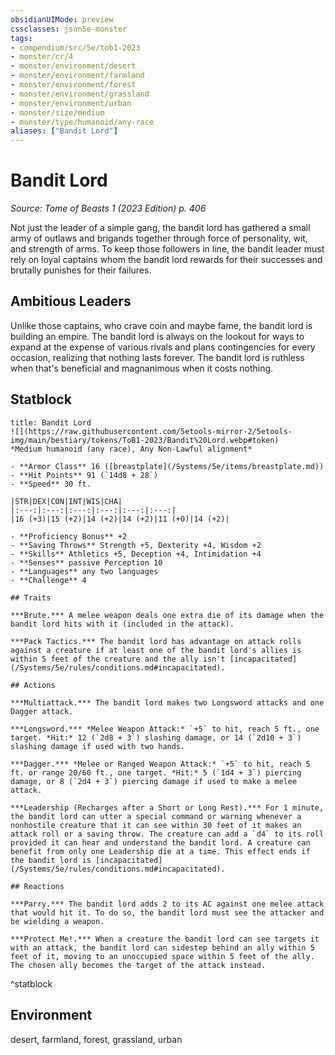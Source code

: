 ```yaml
---
obsidianUIMode: preview
cssclasses: json5e-monster
tags:
- compendium/src/5e/tob1-2023
- monster/cr/4
- monster/environment/desert
- monster/environment/farmland
- monster/environment/forest
- monster/environment/grassland
- monster/environment/urban
- monster/size/medium
- monster/type/humanoid/any-race
aliases: ["Bandit Lord"]
---
```

# Bandit Lord
*Source: Tome of Beasts 1 (2023 Edition) p. 406*  

Not just the leader of a simple gang, the bandit lord has gathered a small army of outlaws and brigands together through force of personality, wit, and strength of arms. To keep those followers in line, the bandit leader must rely on loyal captains whom the bandit lord rewards for their successes and brutally punishes for their failures.

## Ambitious Leaders

Unlike those captains, who crave coin and maybe fame, the bandit lord is building an empire. The bandit lord is always on the lookout for ways to expand at the expense of various rivals and plans contingencies for every occasion, realizing that nothing lasts forever. The bandit lord is ruthless when that's beneficial and magnanimous when it costs nothing.

## Statblock

```ad-statblock
title: Bandit Lord
![](https://raw.githubusercontent.com/5etools-mirror-2/5etools-img/main/bestiary/tokens/ToB1-2023/Bandit%20Lord.webp#token)
*Medium humanoid (any race), Any Non-Lawful alignment*

- **Armor Class** 16 ([breastplate](/Systems/5e/items/breastplate.md))
- **Hit Points** 91 (`14d8 + 28`)
- **Speed** 30 ft.

|STR|DEX|CON|INT|WIS|CHA|
|:---:|:---:|:---:|:---:|:---:|:---:|
|16 (+3)|15 (+2)|14 (+2)|14 (+2)|11 (+0)|14 (+2)|

- **Proficiency Bonus** +2
- **Saving Throws** Strength +5, Dexterity +4, Wisdom +2
- **Skills** Athletics +5, Deception +4, Intimidation +4
- **Senses** passive Perception 10
- **Languages** any two languages
- **Challenge** 4

## Traits

***Brute.*** A melee weapon deals one extra die of its damage when the bandit lord hits with it (included in the attack).

***Pack Tactics.*** The bandit lord has advantage on attack rolls against a creature if at least one of the bandit lord's allies is within 5 feet of the creature and the ally isn't [incapacitated](/Systems/5e/rules/conditions.md#incapacitated).

## Actions

***Multiattack.*** The bandit lord makes two Longsword attacks and one Dagger attack.

***Longsword.*** *Melee Weapon Attack:* `+5` to hit, reach 5 ft., one target. *Hit:* 12 (`2d8 + 3`) slashing damage, or 14 (`2d10 + 3`) slashing damage if used with two hands.

***Dagger.*** *Melee or Ranged Weapon Attack:* `+5` to hit, reach 5 ft. or range 20/60 ft., one target. *Hit:* 5 (`1d4 + 3`) piercing damage, or 8 (`2d4 + 3`) piercing damage if used to make a melee attack.

***Leadership (Recharges after a Short or Long Rest).*** For 1 minute, the bandit lord can utter a special command or warning whenever a nonhostile creature that it can see within 30 feet of it makes an attack roll or a saving throw. The creature can add a `d4` to its roll provided it can hear and understand the bandit lord. A creature can benefit from only one Leadership die at a time. This effect ends if the bandit lord is [incapacitated](/Systems/5e/rules/conditions.md#incapacitated).

## Reactions

***Parry.*** The bandit lord adds 2 to its AC against one melee attack that would hit it. To do so, the bandit lord must see the attacker and be wielding a weapon.

***Protect Me!.*** When a creature the bandit lord can see targets it with an attack, the bandit lord can sidestep behind an ally within 5 feet of it, moving to an unoccupied space within 5 feet of the ally. The chosen ally becomes the target of the attack instead.
```
^statblock

## Environment

desert, farmland, forest, grassland, urban